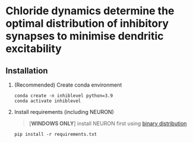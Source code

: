 # Chloride dynamics determine the optimal distribution of inhibitory synapses to minimise dendritic excitability


## Installation

1. (Recommended) Create conda environment
   ```
   conda create -n inhiblevel python=3.9
   conda activate inhiblevel
   ```
2. Install requirements (including NEURON)
   > [**WINDOWS ONLY**] install NEURON first using [binary distribution](https://neuron.yale.edu/neuron/) 

   ```
   pip install -r requirements.txt
   ```

